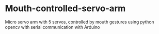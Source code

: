 # Mouth-controlled-servo-arm
Micro servo arm with 5 servos, controlled by mouth gestures using python opencv with serial communication with Arduino
